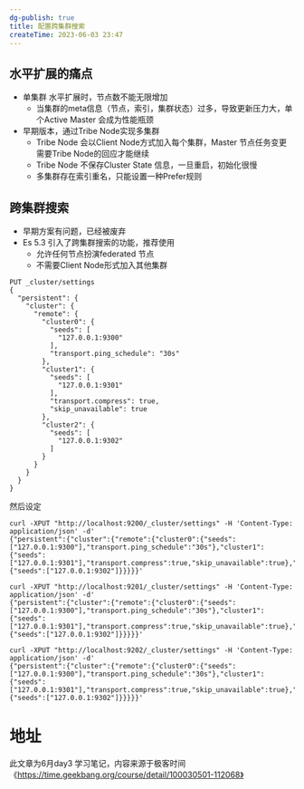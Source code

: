 ```yaml
---
dg-publish: true
title: 配置跨集群搜索
createTime: 2023-06-03 23:47  
---
```


## 水平扩展的痛点

- 单集群 水平扩展时，节点数不能无限增加
	- 当集群的meta信息（节点，索引，集群状态）过多，导致更新压力大，单个Active Master 会成为性能瓶颈
- 早期版本，通过Tribe Node实现多集群
	- Tribe Node 会以Client Node方式加入每个集群，Master 节点任务变更需要Tribe Node的回应才能继续
	- Tribe Node 不保存Cluster State 信息，一旦重启，初始化很慢
	- 多集群存在索引重名，只能设置一种Prefer规则

## 跨集群搜索

- 早期方案有问题，已经被废弃
- Es 5.3 引入了跨集群搜索的功能，推荐使用
	- 允许任何节点扮演federated 节点
	- 不需要Client Node形式加入其他集群

```
PUT _cluster/settings
{
  "persistent": {
    "cluster": {
      "remote": {
        "cluster0": {
          "seeds": [
            "127.0.0.1:9300"
          ],
          "transport.ping_schedule": "30s"
        },
        "cluster1": {
          "seeds": [
            "127.0.0.1:9301"
          ],
          "transport.compress": true,
          "skip_unavailable": true
        },
        "cluster2": {
          "seeds": [
            "127.0.0.1:9302"
          ]
        }
      }
    }
  }
}
```

然后设定

```
curl -XPUT "http://localhost:9200/_cluster/settings" -H 'Content-Type: application/json' -d'
{"persistent":{"cluster":{"remote":{"cluster0":{"seeds":["127.0.0.1:9300"],"transport.ping_schedule":"30s"},"cluster1":{"seeds":["127.0.0.1:9301"],"transport.compress":true,"skip_unavailable":true},"cluster2":{"seeds":["127.0.0.1:9302"]}}}}}'

curl -XPUT "http://localhost:9201/_cluster/settings" -H 'Content-Type: application/json' -d'
{"persistent":{"cluster":{"remote":{"cluster0":{"seeds":["127.0.0.1:9300"],"transport.ping_schedule":"30s"},"cluster1":{"seeds":["127.0.0.1:9301"],"transport.compress":true,"skip_unavailable":true},"cluster2":{"seeds":["127.0.0.1:9302"]}}}}}'

curl -XPUT "http://localhost:9202/_cluster/settings" -H 'Content-Type: application/json' -d'
{"persistent":{"cluster":{"remote":{"cluster0":{"seeds":["127.0.0.1:9300"],"transport.ping_schedule":"30s"},"cluster1":{"seeds":["127.0.0.1:9301"],"transport.compress":true,"skip_unavailable":true},"cluster2":{"seeds":["127.0.0.1:9302"]}}}}}'
```



# 地址

此文章为6月day3 学习笔记，内容来源于极客时间《https://time.geekbang.org/course/detail/100030501-112068》
